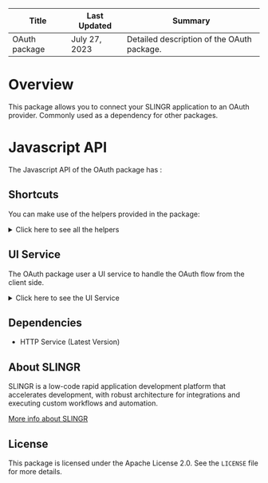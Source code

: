 <table>
    <thead>
    <tr>
        <th>Title</th>
        <th>Last Updated</th>
        <th>Summary</th>
    </tr>
    </thead>
    <tbody>
    <tr>
        <td>OAuth package</td>
        <td>July 27, 2023</td>
        <td>Detailed description of the OAuth package.</td>
    </tr>
    </tbody>
</table>

# Overview

This package allows you to connect your SLINGR application to an OAuth provider.
Commonly used as a dependency for other packages.

# Javascript API

The Javascript API of the OAuth package has :

## Shortcuts

You can make use of the helpers provided in the package:
<details>
    <summary>Click here to see all the helpers</summary>

<br>

* Connect User Method
```javascript
pkg.oauth.functions.connectUser();
```
Allows you to connect a user to the application using the OAuth protocol with the provided credentials. 
Getting the access token and refresh token and storing them in the storage of the SLINGR application.
---
* Refresh Token Method
```javascript
pkg.oauth.functions.refreshToken();
```
Allows you to refresh (and update)
the access token of a user using the refresh token stored in the storage of the SLINGR application.
---
* Disconnect User Method
```javascript
pkg.oauth.functions.disconnectUser();
```
Allows you to disconnect a user from the application
by removing the access token and refresh token from the storage of the SLINGR application.
---

</details>

## UI Service

The OAuth package user a UI service to handle the OAuth flow from the client side.
<details>
    <summary>Click here to see the UI Service</summary>

<br>

### OAuth UI Service

The OAuth UI Service allows you to catch the code returned by the OAuth provider
and exchange it for an access token and a refresh token.

<h3>Message</h3>

It contains the following properties:
* scope: The scope of the OAuth connection, which is set to `uiService:oauth.oAuth`.
* name: The name of the connection, which is `connectUser`.
* config: An object containing configuration data for the connection. Obtained from the `config` and `dependencies` variables.
* callbacks: An object containing two callback functions: `userConnected` and `fail`. These functions are called when the user is successfully connected or when the connection fails, respectively.

</details>

## Dependencies
* HTTP Service (Latest Version)

## About SLINGR

SLINGR is a low-code rapid application development platform that accelerates development, with robust architecture for integrations and executing custom workflows and automation.

[More info about SLINGR](https://slingr.io)

## License

This package is licensed under the Apache License 2.0. See the `LICENSE` file for more details.
